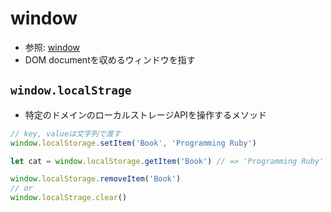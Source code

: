 # window
- 参照: [window](https://developer.mozilla.org/ja/docs/Web/API/Window)
- DOM documentを収めるウィンドウを指す

## `window.localStrage`
- 特定のドメインのローカルストレージAPIを操作するメソッド
```js
// key, valueは文字列で渡す
window.localStorage.setItem('Book', 'Programming Ruby')

let cat = window.localStorage.getItem('Book') // => 'Programming Ruby'

window.localStorage.removeItem('Book')
// or
window.localStrage.clear()
```
